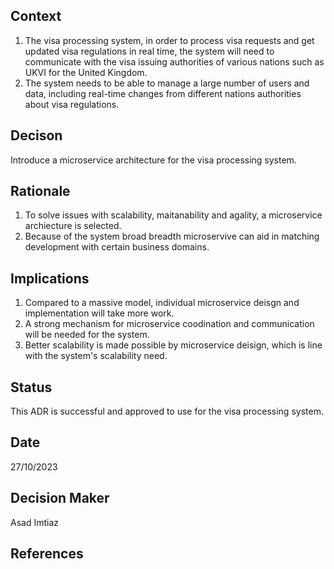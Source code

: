 ## Context

1. The visa processing system, in order to process visa requests and get updated visa regulations in real time, the system will need to communicate with the visa issuing authorities of various nations such as UKVI for the United Kingdom.
2. The system needs to be able to manage a large number of users and data, including real-time changes from different nations authorities about visa regulations.

## Decison

Introduce a microservice architecture for the visa processing system.

## Rationale

1. To solve issues with scalability, maitanability and agality, a microservice archiecture is selected.
2. Because of the system broad breadth microservive can aid in matching development with certain business domains.

## Implications

1. Compared to a massive model, individual microservice deisgn and implementation will take more work.
2. A strong mechanism for microservice coodination and communication will be needed for the system.
3. Better scalability is made possible by microservice deisign, which is line with the system's scalability need.

## Status

This ADR is successful and approved to use for the visa processing system.

## Date

27/10/2023

## Decision Maker

Asad Imtiaz

## References
